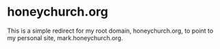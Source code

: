 # honeychurch.org

This is a simple redirect for my root domain, honeychurch.org, to point to my personal site, mark.honeychurch.org.
